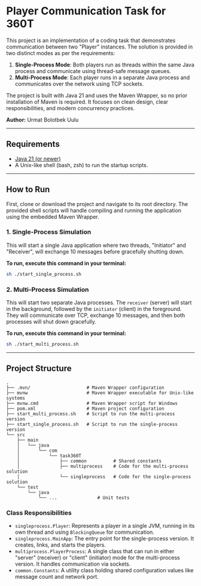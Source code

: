 # Player Communication Task for 360T

This project is an implementation of a coding task that demonstrates communication between two "Player" instances. The solution is provided in two distinct modes as per the requirements:

1.  **Single-Process Mode**: Both players run as threads within the same Java process and communicate using thread-safe message queues.
2.  **Multi-Process Mode**: Each player runs in a separate Java process and communicates over the network using TCP sockets.

The project is built with Java 21 and uses the Maven Wrapper, so no prior installation of Maven is required. It focuses on clean design, clear responsibilities, and modern concurrency practices.

**Author:** Urmat Bolotbek Uulu

---

## Requirements

* [Java 21 (or newer)](https://www.oracle.com/java/technologies/downloads/)
* A Unix-like shell (bash, zsh) to run the startup scripts.

---

## How to Run

First, clone or download the project and navigate to its root directory. The provided shell scripts will handle compiling and running the application using the embedded Maven Wrapper.

### 1. Single-Process Simulation

This will start a single Java application where two threads, "Initiator" and "Receiver", will exchange 10 messages before gracefully shutting down.

**To run, execute this command in your terminal:**

```bash
sh ./start_single_process.sh
```

### 2. Multi-Process Simulation

This will start two separate Java processes. The `receiver` (server) will start in the background, followed by the `initiator` (client) in the foreground. They will communicate over TCP, exchange 10 messages, and then both processes will shut down gracefully.

**To run, execute this command in your terminal:**

```bash
sh ./start_multi_process.sh
```

---

## Project Structure

```
.
├── .mvn/                     # Maven Wrapper configuration
├── mvnw                      # Maven Wrapper executable for Unix-like systems
├── mvnw.cmd                  # Maven Wrapper script for Windows
├── pom.xml                   # Maven project configuration
├── start_multi_process.sh    # Script to run the multi-process version
├── start_single_process.sh   # Script to run the single-process version
└── src
    ├── main
    │   └── java
    │       └── com
    │           └── task360T
    │               ├── common          # Shared constants
    │               ├── multiprocess    # Code for the multi-process solution
    │               └── singleprocess   # Code for the single-process solution
    └── test
        └── java
            └── ...               # Unit tests
```

### Class Responsibilities

* `singleprocess.Player`: Represents a player in a single JVM, running in its own thread and using `BlockingQueue` for communication.
* `singleprocess.MainApp`: The entry point for the single-process version. It creates, links, and starts the players.
* `multiprocess.PlayerProcess`: A single class that can run in either "server" (receiver) or "client" (initiator) mode for the multi-process version. It handles communication via sockets.
* `common.Constants`: A utility class holding shared configuration values like message count and network port.
